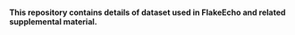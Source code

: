 #### This repository contains details of dataset used in FlakeEcho and related supplemental material.